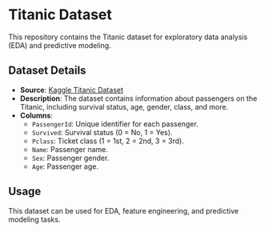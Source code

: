 # Titanic Dataset

This repository contains the Titanic dataset for exploratory data analysis (EDA) and predictive modeling.

## Dataset Details
- **Source**: [Kaggle Titanic Dataset](https://www.kaggle.com/c/titanic/data)
- **Description**: The dataset contains information about passengers on the Titanic, including survival status, age, gender, class, and more.
- **Columns**:
  - `PassengerId`: Unique identifier for each passenger.
  - `Survived`: Survival status (0 = No, 1 = Yes).
  - `Pclass`: Ticket class (1 = 1st, 2 = 2nd, 3 = 3rd).
  - `Name`: Passenger name.
  - `Sex`: Passenger gender.
  - `Age`: Passenger age.


## Usage
This dataset can be used for EDA, feature engineering, and predictive modeling tasks.
